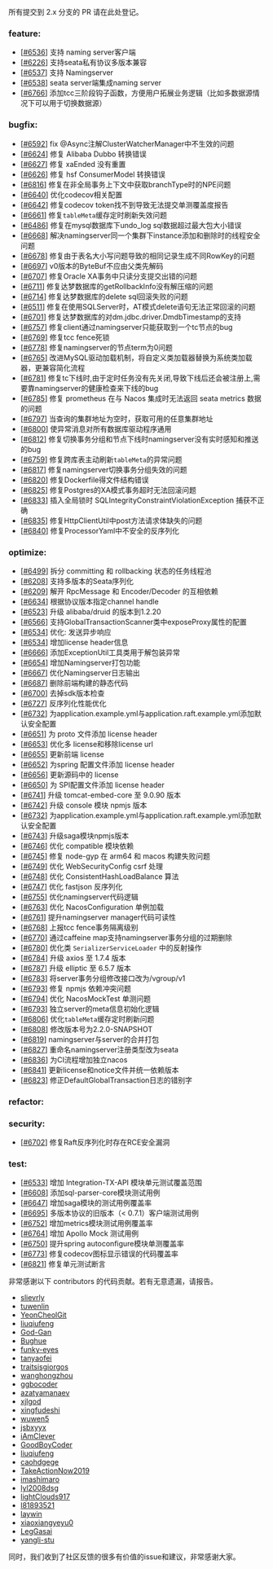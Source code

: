 所有提交到 2.x 分支的 PR 请在此处登记。

<!-- 请根据PR的类型添加 `变更记录` 到以下对应位置(feature/bugfix/optimize/test) 下 -->

### feature:
- [[#6536](https://github.com/apache/incubator-seata/pull/6536)] 支持 naming server客户端
- [[#6226](https://github.com/apache/incubator-seata/pull/6226)] 支持seata私有协议多版本兼容
- [[#6537](https://github.com/apache/incubator-seata/pull/6537)] 支持 Namingserver
- [[#6538](https://github.com/apache/incubator-seata/pull/6538)] seata server端集成naming server
- [[#6766](https://github.com/apache/incubator-seata/pull/6766)] 添加tcc三阶段钩子函数，方便用户拓展业务逻辑（比如多数据源情况下可以用于切换数据源）

### bugfix:
- [[#6592](https://github.com/apache/incubator-seata/pull/6592)] fix @Async注解ClusterWatcherManager中不生效的问题
- [[#6624](https://github.com/apache/incubator-seata/pull/6624)] 修复 Alibaba Dubbo 转换错误
- [[#6627](https://github.com/apache/incubator-seata/pull/6627)] 修复 xaEnded 没有重置
- [[#6626](https://github.com/apache/incubator-seata/pull/6626)] 修复 hsf ConsumerModel 转换错误
- [[#6816](https://github.com/apache/incubator-seata/pull/6816)] 修复在非全局事务上下文中获取branchType时的NPE问题
- [[#6640](https://github.com/apache/incubator-seata/pull/6640)] 优化codecov相关配置
- [[#6642](https://github.com/apache/incubator-seata/pull/6642)] 修复codecov token找不到导致无法提交单测覆盖度报告
- [[#6661](https://github.com/apache/incubator-seata/pull/6661)] 修复`tableMeta`缓存定时刷新失效问题
- [[#6486](https://github.com/apache/incubator-seata/pull/6486)] 修复在mysql数据库下undo_log sql数据超过最大包大小错误
- [[#6668](https://github.com/apache/incubator-seata/pull/6668)] 解决namingserver同一个集群下instance添加和删除时的线程安全问题
- [[#6678](https://github.com/apache/incubator-seata/pull/6678)] 修复由于表名大小写问题导致的相同记录生成不同RowKey的问题
- [[#6697](https://github.com/apache/incubator-seata/pull/6697)] v0版本的ByteBuf不应由父类先解码
- [[#6707](https://github.com/apache/incubator-seata/pull/6707)] 修复Oracle XA事务中只读分支提交出错的问题
- [[#6711](https://github.com/apache/incubator-seata/pull/6711)] 修复达梦数据库的getRollbackInfo没有解压缩的问题
- [[#6714](https://github.com/apache/incubator-seata/pull/6714)] 修复达梦数据库的delete sql回滚失败的问题
- [[#6511](https://github.com/apache/incubator-seata/pull/6511)] 修复在使用SQLServer时，AT模式delete语句无法正常回滚的问题
- [[#6701](https://github.com/apache/incubator-seata/pull/6728)] 修复达梦数据库的对dm.jdbc.driver.DmdbTimestamp的支持
- [[#6757](https://github.com/apache/incubator-seata/pull/6757)] 修复client通过namingserver只能获取到一个tc节点的bug
- [[#6769](https://github.com/apache/incubator-seata/pull/6769)] 修复tcc fence死锁
- [[#6778](https://github.com/apache/incubator-seata/pull/6778)] 修复namingserver的节点term为0问题
- [[#6765](https://github.com/apache/incubator-seata/pull/6765)] 改进MySQL驱动加载机制，将自定义类加载器替换为系统类加载器，更兼容简化流程
- [[#6781](https://github.com/apache/incubator-seata/pull/6781)] 修复tc下线时,由于定时任务没有先关闭,导致下线后还会被注册上,需要靠namingserver的健康检查来下线的bug
- [[#6785](https://github.com/apache/incubator-seata/pull/6785)] 修复 prometheus 在与 Nacos 集成时无法返回 seata metrics 数据的问题
- [[#6797](https://github.com/apache/incubator-seata/pull/6797)] 当查询的集群地址为空时，获取可用的任意集群地址
- [[#6800](https://github.com/apache/incubator-seata/pull/6800)] 使异常消息对所有数据库驱动程序通用
- [[#6812](https://github.com/apache/incubator-seata/pull/6812)] 修复切换事务分组和节点下线时namingserver没有实时感知和推送的bug
- [[#6759](https://github.com/apache/incubator-seata/pull/6759)] 修复跨库表主动刷新`tableMeta`的异常问题
- [[#6817](https://github.com/apache/incubator-seata/pull/6817)] 修复namingserver切换事务分组失效的问题
- [[#6820](https://github.com/apache/incubator-seata/pull/6820)] 修复Dockerfile得文件结构错误
- [[#6825](https://github.com/apache/incubator-seata/pull/6825)] 修复Postgres的XA模式事务超时无法回滚问题
- [[#6833](https://github.com/apache/incubator-seata/pull/6833)] 插入全局锁时 SQLIntegrityConstraintViolationException 捕获不正确
- [[#6835](https://github.com/apache/incubator-seata/pull/6835)] 修复HttpClientUtil中post方法请求体缺失的问题
- [[#6840](https://github.com/apache/incubator-seata/pull/6840)] 修复ProcessorYaml中不安全的反序列化


### optimize:
- [[#6499](https://github.com/apache/incubator-seata/pull/6499)] 拆分 committing 和 rollbacking 状态的任务线程池
- [[#6208](https://github.com/apache/incubator-seata/pull/6208)] 支持多版本的Seata序列化
- [[#6209](https://github.com/apache/incubator-seata/pull/6209)] 解开 RpcMessage 和 Encoder/Decoder 的互相依赖
- [[#6634](https://github.com/apache/incubator-seata/pull/6634)] 根据协议版本指定channel handle
- [[#6523](https://github.com/apache/incubator-seata/pull/6523)] 升级 alibaba/druid 的版本到1.2.20
- [[#6566](https://github.com/apache/incubator-seata/pull/6566)] 支持GlobalTransactionScanner类中exposeProxy属性的配置
- [[#6534](https://github.com/apache/incubator-seata/pull/6534)] 优化: 发送异步响应
- [[#6534](https://github.com/apache/incubator-seata/pull/6648)] 增加license header信息
- [[#6666](https://github.com/apache/incubator-seata/pull/6666)] 添加ExceptionUtil工具类用于解包装异常
- [[#6654](https://github.com/apache/incubator-seata/pull/6654)] 增加Namingserver打包功能
- [[#6667](https://github.com/apache/incubator-seata/pull/6667)] 优化Namingserver日志输出
- [[#6687](https://github.com/apache/incubator-seata/pull/6687)] 删除前端构建的静态代码
- [[#6700](https://github.com/apache/incubator-seata/pull/6700)] 去掉sdk版本检查
- [[#6727](https://github.com/apache/incubator-seata/pull/6727)] 反序列化性能优化
- [[#6732](https://github.com/apache/incubator-seata/pull/6732)] 为application.example.yml与application.raft.example.yml添加默认安全配置 
- [[#6651](https://github.com/apache/incubator-seata/pull/6651)] 为 proto 文件添加 license header
- [[#6653](https://github.com/apache/incubator-seata/pull/6653)] 优化多 license和移除license url
- [[#6655](https://github.com/apache/incubator-seata/pull/6655)] 更新前端 license
- [[#6652](https://github.com/apache/incubator-seata/pull/6652)] 为spring 配置文件添加 license header
- [[#6656](https://github.com/apache/incubator-seata/pull/6656)] 更新源码中的 license
- [[#6650](https://github.com/apache/incubator-seata/pull/6650)] 为 SPI配置文件添加 license header
- [[#6741](https://github.com/apache/incubator-seata/pull/6741)] 升级 tomcat-embed-core 至 9.0.90 版本
- [[#6742](https://github.com/apache/incubator-seata/pull/6742)] 升级 console 模块 npmjs 版本
- [[#6732](https://github.com/apache/incubator-seata/pull/6732)] 为application.example.yml与application.raft.example.yml添加默认安全配置
- [[#6743](https://github.com/apache/incubator-seata/pull/6743)] 升级saga模块npmjs版本
- [[#6746](https://github.com/apache/incubator-seata/pull/6746)] 优化 compatible 模块依赖
- [[#6745](https://github.com/apache/incubator-seata/pull/6745)] 修复 node-gyp 在 arm64 和 macos 构建失败问题
- [[#6749](https://github.com/apache/incubator-seata/pull/6749)] 优化 WebSecurityConfig csrf 处理
- [[#6748](https://github.com/apache/incubator-seata/pull/6748)] 优化 ConsistentHashLoadBalance 算法
- [[#6747](https://github.com/apache/incubator-seata/pull/6747)] 优化 fastjson 反序列化
- [[#6755](https://github.com/apache/incubator-seata/pull/6755)] 优化namingserver代码逻辑
- [[#6763](https://github.com/apache/incubator-seata/pull/6763)] 优化 NacosConfiguration 单例加载
- [[#6761](https://github.com/apache/incubator-seata/pull/6761)] 提升namingserver manager代码可读性
- [[#6768](https://github.com/apache/incubator-seata/pull/6768)] 上报tcc fence事务隔离级别
- [[#6770](https://github.com/apache/incubator-seata/pull/6770)] 通过caffeine map支持namingserver事务分组的过期删除
- [[#6780](https://github.com/apache/incubator-seata/pull/6780)] 优化类 `SerializerServiceLoader` 中的反射操作
- [[#6784](https://github.com/apache/incubator-seata/pull/6784)] 升级 axios 至 1.7.4 版本
- [[#6787](https://github.com/apache/incubator-seata/pull/6787)] 升级 elliptic 至 6.5.7 版本
- [[#6783](https://github.com/apache/incubator-seata/pull/6783)] 将server事务分组修改接口改为/vgroup/v1
- [[#6793](https://github.com/apache/incubator-seata/pull/6793)] 修复 npmjs 依赖冲突问题
- [[#6794](https://github.com/apache/incubator-seata/pull/6794)] 优化 NacosMockTest 单测问题
- [[#6793](https://github.com/apache/incubator-seata/pull/6795)] 独立server的meta信息初始化逻辑
- [[#6806](https://github.com/apache/incubator-seata/pull/6806)] 优化`tableMeta`缓存定时刷新问题
- [[#6808](https://github.com/apache/incubator-seata/pull/6808)] 修改版本号为2.2.0-SNAPSHOT
- [[#6819](https://github.com/apache/incubator-seata/pull/6819)] namingserver与server的合并打包
- [[#6827](https://github.com/apache/incubator-seata/pull/6827)] 重命名namingserver注册类型改为seata
- [[#6836](https://github.com/apache/incubator-seata/pull/6836)] 为CI流程增加独立nacos
- [[#6841](https://github.com/apache/incubator-seata/pull/6841)]  更新license和notice文件并统一依赖版本
- [[#6823](https://github.com/apache/incubator-seata/pull/6823)]  修正DefaultGlobalTransaction日志的错别字



### refactor:


### security:
- [[#6702](https://github.com/apache/incubator-seata/pull/6702)]  修复Raft反序列化时存在RCE安全漏洞

### test:
- [[#6533](https://github.com/apache/incubator-seata/pull/6533)] 增加 Integration-TX-API 模块单元测试覆盖范围
- [[#6608](https://github.com/apache/incubator-seata/pull/6608)] 添加sql-parser-core模块测试用例
- [[#6647](https://github.com/apache/incubator-seata/pull/6647)] 增加saga模块的测试用例覆盖率
- [[#6695](https://github.com/apache/incubator-seata/pull/6695)] 多版本协议的旧版本（< 0.7.1）客户端测试用例
- [[#6752](https://github.com/apache/incubator-seata/pull/6752)] 增加metrics模块测试用例覆盖率
- [[#6764](https://github.com/apache/incubator-seata/pull/6764)] 增加 Apollo Mock 测试用例
- [[#6750](https://github.com/apache/incubator-seata/pull/6750)] 提升spring autoconfigure模块单测覆盖率
- [[#6773](https://github.com/apache/incubator-seata/pull/6773)] 修复codecov图标显示错误的代码覆盖率
- [[#6821](https://github.com/apache/incubator-seata/pull/6821)] 修复单元测试断言


非常感谢以下 contributors 的代码贡献。若有无意遗漏，请报告。

<!-- 请确保您的 GitHub ID 在以下列表中 -->
- [slievrly](https://github.com/slievrly)
- [tuwenlin](https://github.com/tuwenlin)
- [YeonCheolGit](https://github.com/YeonCheolGit)
- [liuqiufeng](https://github.com/liuqiufeng)
- [God-Gan](https://github.com/God-Gan)
- [Bughue](https://github.com/Bughue)
- [funky-eyes](https://github.com/funky-eyes)
- [tanyaofei](https://github.com/tanyaofei)
- [traitsisgiorgos](https://github.com/traitsisgiorgos)
- [wanghongzhou](https://github.com/wanghongzhou)
- [ggbocoder](https://github.com/ggbocoder)
- [azatyamanaev](https://github.com/azatyamanaev)
- [xjlgod](https://github.com/xjlgod)
- [xingfudeshi](https://github.com/xingfudeshi)
- [wuwen5](https://github.com/wuwen5)
- [jsbxyyx](https://github.com/jsbxyyx)
- [iAmClever](https://github.com/iAmClever)
- [GoodBoyCoder](https://github.com/GoodBoyCoder)
- [liuqiufeng](https://github.com/liuqiufeng)
- [caohdgege](https://github.com/caohdgege)
- [TakeActionNow2019](https://github.com/TakeActionNow2019)
- [imashimaro](https://github.com/hmj776521114)
- [lyl2008dsg](https://github.com/lyl2008dsg)
- [lightClouds917](https://github.com/lightClouds917)
- [l81893521](https://github.com/l81893521)
- [laywin](https://github.com/laywin)
- [xiaoxiangyeyu0](https://github.com/xiaoxiangyeyu0)
- [LegGasai](https://github.com/LegGasai)
- [yangli-stu](https://github.com/yangli-stu)


同时，我们收到了社区反馈的很多有价值的issue和建议，非常感谢大家。

